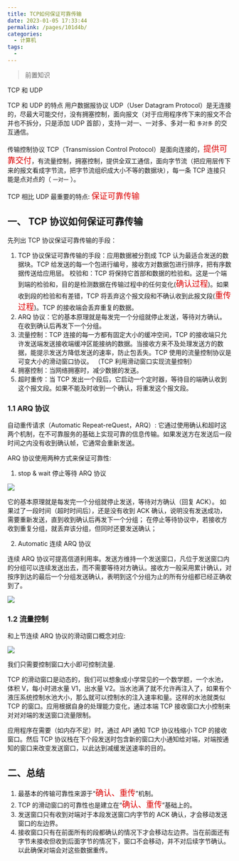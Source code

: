 ```yaml
---
title: TCP如何保证可靠传输
date: 2023-01-05 17:33:44
permalink: /pages/101d4b/
categories:
  - 计算机
tags:
  - 
---
```

> 前置知识

TCP 和 UDP

TCP 和 UDP 的特点
用户数据报协议 UDP（User Datagram Protocol）是无连接的，尽最大可能交付，没有拥塞控制，面向报文（对于应用程序传下来的报文不合并也不拆分，只是添加 UDP 首部），支持一对一、一对多、多对一和 `多对多` 的交互通信。

传输控制协议 TCP（Transmission Control Protocol）是面向连接的，<font color=#dd0000 size=4>提供可靠交付</font>，有流量控制，拥塞控制，提供全双工通信，面向字节流（把应用层传下来的报文看成字节流，把字节流组织成大小不等的数据块），每一条 TCP 连接只能是点对点的（ `一对一` ）。

TCP 相比 UDP 最重要的特点: <font color=#dd0000 size=4>保证可靠传输</font>

## 一、 TCP 协议如何保证可靠传输

先列出 TCP 协议保证可靠传输的手段：

1. TCP 协议保证可靠传输的手段：应用数据被分割成 TCP 认为最适合发送的数据块。TCP 给发送的每一个包进行编号，接收方对数据包进行排序，把有序数据传送给应用层。 校验和：TCP 将保持它首部和数据的检验和。这是一个端到端的检验和，目的是检测数据在传输过程中的任何变化(<font color=#dd0000 size=4>确认过程</font>)。如果收到段的检验和有差错，TCP 将丢弃这个报文段和不确认收到此报文段(<font color=#dd0000 size=4>重传过程</font>)。TCP 的接收端会丢弃重复的数据。
2. ARQ 协议：它的基本原理就是每发完一个分组就停止发送，等待对方确认。在收到确认后再发下一个分组。
3. 流量控制：TCP 连接的每一方都有固定大小的缓冲空间，TCP 的接收端只允许发送端发送接收端缓冲区能接纳的数据。当接收方来不及处理发送方的数据，能提示发送方降低发送的速率，防止包丢失。TCP 使用的流量控制协议是可变大小的滑动窗口协议。 （TCP 利用滑动窗口实现流量控制）
4. 拥塞控制：当网络拥塞时，减少数据的发送。
5. 超时重传：当 TCP 发出一个段后，它启动一个定时器，等待目的端确认收到这个报文段。如果不能及时收到一个确认，将重发这个报文段。

### 1.1 ARQ 协议

自动重传请求（Automatic Repeat-reQuest，ARQ）: 它通过使用确认和超时这两个机制，在不可靠服务的基础上实现可靠的信息传输。如果发送方在发送后一段时间之内没有收到确认帧，它通常会重新发送。

ARQ 协议使用两种方式来保证可靠性:

1. stop & wait 停止等待 ARQ 协议

![](https://gcy-1306312261.cos.ap-chengdu.myqcloud.com/blog/20230105174349.png)

它的基本原理就是每发完一个分组就停止发送，等待对方确认（回复 ACK）。
如果过了一段时间（超时时间后），还是没有收到 ACK 确认，说明没有发送成功，需要重新发送，直到收到确认后再发下一个分组；
在停止等待协议中，若接收方收到重复分组，就丢弃该分组，但同时还要发送确认；

2. Automatic 连续 ARQ 协议

连续 ARQ 协议可提高信道利用率。发送方维持一个发送窗口，凡位于发送窗口内的分组可以连续发送出去，而不需要等待对方确认。接收方一般采用累计确认，对按序到达的最后一个分组发送确认，表明到这个分组为止的所有分组都已经正确收到了。

![](https://gcy-1306312261.cos.ap-chengdu.myqcloud.com/blog/20230105175329.png)

### 1.2 流量控制

和上节连续 ARQ 协议的滑动窗口概念对应:

![](https://gcy-1306312261.cos.ap-chengdu.myqcloud.com/blog/20230105180033.png)

我们只需要控制窗口大小即可控制流量.

TCP 的滑动窗口是动态的，我们可以想象成小学常见的一个数学题，一个水池，体积 V，每小时进水量 V1，出水量 V2。当水池满了就不允许再注入了，如果有个液压系统控制水池大小，那么就可以控制水的注入速率和量。这样的水池就类似 TCP 的窗口。应用根据自身的处理能力变化，通过本端 TCP 接收窗口大小控制来对对对端的发送窗口流量限制。

应用程序在需要（如内存不足）时，通过 API 通知 TCP 协议栈缩小 TCP 的接收窗口。然后 TCP 协议栈在下个段发送时包含新的窗口大小通知给对端，对端按通知的窗口来改变发送窗口，以此达到减缓发送速率的目的。

## 二、总结

1. 最基本的传输可靠性来源于“<font color=#dd0000 size=4>确认、重传</font>”机制。
2. TCP 的滑动窗口的可靠性也是建立在“<font color=#dd0000 size=4>确认、重传</font>”基础上的。
3. 发送窗口只有收到对端对于本段发送窗口内字节的 ACK 确认，才会移动发送窗口的左边界。
4. 接收窗口只有在前面所有的段都确认的情况下才会移动左边界。当在前面还有字节未接收但收到后面字节的情况下，窗口不会移动，并不对后续字节确认。以此确保对端会对这些数据重传。
